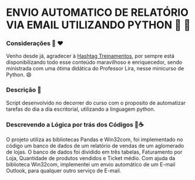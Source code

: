 # ENVIO AUTOMATICO DE RELATÓRIO VIA EMAIL UTILIZANDO PYTHON :email: :snake:



### Considerações :hugs: :heart:

Venho desde já, agradecer à  [Hashtag Treinamentos](https://www.hashtagtreinamentos.com/), por sempre está disponibilizando todo esse conteúdo maravilhoso e enriquecedor, sendo ministrada com uma ótima didática do Professor Lira, nesse minicurso de Python. :smile:    

### Descrição :scroll:

Script desenvolvido no decorrer do curso com o proposito de automatizar tarefas do dia a dia escritorial, utilizando a linguagem python. 

### Descrevendo a Lógica por trás dos  Códigos :scroll::coffee:

O projeto utiliza as bibliotecas Pandas e Win32com, foi implementado no código um banco de dados de um relatório de vendas de um aglomerado de lojas. O banco de dados foi dividido em três tabelas, Faturamento por Loja, Quantidade de produtos vendidos e Ticket médio. Com ajuda da biblioteca Win32com, implementei um envio automático de um E-mail Outlook, para qualquer outro serviço de E-mail. 






